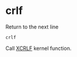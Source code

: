 # crlf

Return to the next line

```ca65
crlf
```

Call [XCRLF](../..//orixsdk_macros/kernel/primitives/XCRLF/) kernel function.
